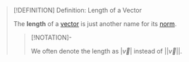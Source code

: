 >[!DEFINITION] Definition: Length of a Vector
>
>The **length** of a [vector](Vectors%20in%20Geometry.md) is just another name for its [norm](../../../Algebra/Linear%20Algebra/Matrices/Row%20&%20Column%20Vectors/Real%20Vectors/Canonical%20Norm%20in%20the%20Real%20Vector%20Space.md).
>
>>[!NOTATION]-
>>
>>We often denote the length as $|\vec{v}|$ instead of $||\vec{v}||$.
>>
>